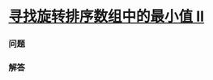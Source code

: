# [寻找旋转排序数组中的最小值 II](https://leetcode-cn.com/problems/find-minimum-in-rotated-sorted-array-ii)

### 问题



### 解答

```

```


